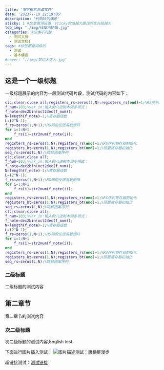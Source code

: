 ```yaml
---
title: '博客编写测试文件'
date: '2023-7-19 22:19:06'
description: '代码块的演示'
sticky: 1 #文章置顶设置，sticky的值越大置顶的优先级越大
top_img: "./img/绿草地护眼.jpg"
categories: #分类不同级
  - 测试文档
  - 测试文档1
tags: #标签都是同级的
  - 测试
  - 基本模板
#cover: "./img/梦幻太空人.jpg"
---
```

## 这是一个一级标题
一级标题展示的内容为一段测试代码片段，测试代码的内容如下：

```MATLAB
clc;clear;close all;registers_rs=zeros(1,N);registers_rs(end)=1;%RS序列寄存器初始化registers_rs=zeros(1,N);registers_rs(end)=1;%RS序列寄存器初始化
f_num=103;%var_in:输入的八进制本源多项式；
f_note=dec2bin(oct2dec(f_num));
N=length(f_note)-1;%寄存器级数
L=(2^N-1);
f_rs=zeros(1,N+1);%RS码的反馈系数矩阵
for i=1:N+1
    f_rs(i)=str2num(f_note(i));
end
registers_rs=zeros(1,N);registers_rs(end)=1;%RS序列寄存器初始化
registers_bt=zeros(1,N);registers_bt(end)=1;%预置寄存器初始化
seq_rs=zeros(L,N);%跳频图案序列
clc;clear;close all;
f_num=103;%var_in:输入的八进制本源多项式；
f_note=dec2bin(oct2dec(f_num));
N=length(f_note)-1;%寄存器级数
L=(2^N-1);
f_rs=zeros(1,N+1);%RS码的反馈系数矩阵
for i=1:N+1
    f_rs(i)=str2num(f_note(i));
end
registers_rs=zeros(1,N);registers_rs(end)=1;%RS序列寄存器初始化
registers_bt=zeros(1,N);registers_bt(end)=1;%预置寄存器初始化
seq_rs=zeros(L,N);%跳频图案序列
clc;clear;close all;
f_num=103;%var_in:输入的八进制本源多项式；
f_note=dec2bin(oct2dec(f_num));
N=length(f_note)-1;%寄存器级数
L=(2^N-1);
f_rs=zeros(1,N+1);%RS码的反馈系数矩阵
for i=1:N+1
    f_rs(i)=str2num(f_note(i));
end
registers_rs=zeros(1,N);registers_rs(end)=1;%RS序列寄存器初始化
registers_bt=zeros(1,N);registers_bt(end)=1;%预置寄存器初始化
seq_rs=zeros(L,N);%跳频图案序列
```
### 二级标题
二级标题的测试内容

## 第二章节
第二章节的测试内容

### 次二级标题
次二级标题的测试内容,English test.

下面进行图片插入测试：
![图片描述测试：惠横屏漫步](./img/note/note.jpg)

超链接测试：[测试链接](http://lib.cqu.edu.cn/index#/index)
